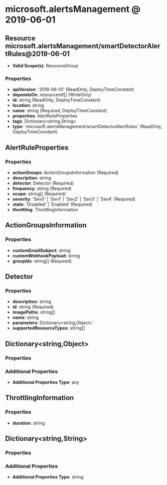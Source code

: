 # microsoft.alertsManagement @ 2019-06-01

## Resource microsoft.alertsManagement/smartDetectorAlertRules@2019-06-01
* **Valid Scope(s)**: ResourceGroup
### Properties
* **apiVersion**: '2019-06-01' (ReadOnly, DeployTimeConstant)
* **dependsOn**: resourceref[] (WriteOnly)
* **id**: string (ReadOnly, DeployTimeConstant)
* **location**: string
* **name**: string (Required, DeployTimeConstant)
* **properties**: AlertRuleProperties
* **tags**: Dictionary<string,String>
* **type**: 'microsoft.alertsManagement/smartDetectorAlertRules' (ReadOnly, DeployTimeConstant)

## AlertRuleProperties
### Properties
* **actionGroups**: ActionGroupsInformation (Required)
* **description**: string
* **detector**: Detector (Required)
* **frequency**: string (Required)
* **scope**: string[] (Required)
* **severity**: 'Sev0' | 'Sev1' | 'Sev2' | 'Sev3' | 'Sev4' (Required)
* **state**: 'Disabled' | 'Enabled' (Required)
* **throttling**: ThrottlingInformation

## ActionGroupsInformation
### Properties
* **customEmailSubject**: string
* **customWebhookPayload**: string
* **groupIds**: string[] (Required)

## Detector
### Properties
* **description**: string
* **id**: string (Required)
* **imagePaths**: string[]
* **name**: string
* **parameters**: Dictionary<string,Object>
* **supportedResourceTypes**: string[]

## Dictionary<string,Object>
### Properties
### Additional Properties
* **Additional Properties Type**: any

## ThrottlingInformation
### Properties
* **duration**: string

## Dictionary<string,String>
### Properties
### Additional Properties
* **Additional Properties Type**: string

